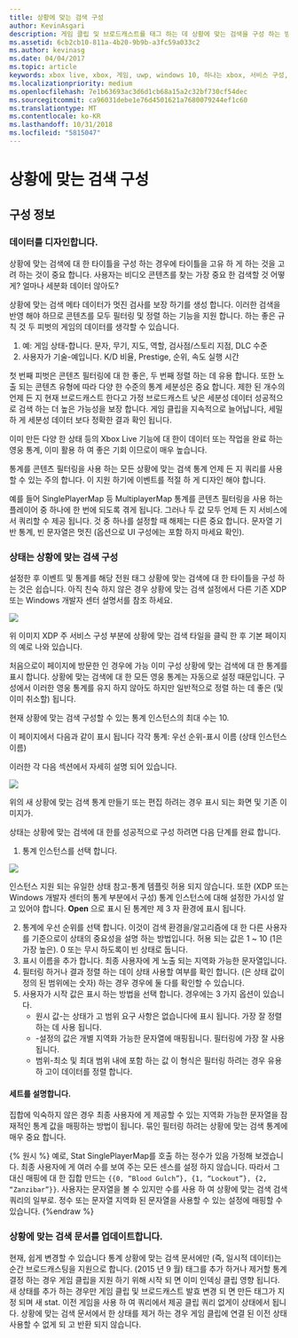 ```yaml
---
title: 상황에 맞는 검색 구성
author: KevinAsgari
description: 게임 클립 및 브로드캐스트를 태그 하는 데 상황에 맞는 검색을 구성 하는 방법을 알아봅니다.
ms.assetid: 6cb2cb10-811a-4b20-9b9b-a3fc59a033c2
ms.author: kevinasg
ms.date: 04/04/2017
ms.topic: article
keywords: xbox live, xbox, 게임, uwp, windows 10, 하나는 xbox, 서비스 구성, 상황에 맞는 검색, 브로드캐스트 게임 클립
ms.localizationpriority: medium
ms.openlocfilehash: 7e1b63693ac3d6d1cb68a15a2c32bf730cf54dec
ms.sourcegitcommit: ca96031debe1e76d4501621a7680079244ef1c60
ms.translationtype: MT
ms.contentlocale: ko-KR
ms.lasthandoff: 10/31/2018
ms.locfileid: "5815047"
---
```

# <a name="configuring-contextual-search"></a>상황에 맞는 검색 구성

## <a name="configuration-info"></a>구성 정보

### <a name="designing-your-data"></a>데이터를 디자인합니다.
상황에 맞는 검색에 대 한 타이틀을 구성 하는 경우에 타이틀을 고유 하 게 하는 것을 고려 하는 것이 중요 합니다.  사용자는 비디오 콘텐츠를 찾는 가장 중요 한 검색할 것 어떻게?  얼마나 세분화 데이터 않아도?

상황에 맞는 검색 메타 데이터가 멋진 검사를 보장 하기를 생성 합니다. 이러한 검색을 반영 해야 하므로 콘텐츠를 모두 필터링 및 정렬 하는 기능을 지원 합니다.  하는 좋은 규칙 것 두 피벗의 게임의 데이터를 생각할 수 있습니다.
1. 예: 게임 상태-합니다.  문자, 무기, 지도, 역할, 검사점/스토리 지점, DLC 수준
2. 사용자가 기술-예입니다. K/D 비율, Prestige, 순위, 속도 실행 시간

첫 번째 피벗은 콘텐츠 필터링에 대 한 좋은, 두 번째 정렬 하는 데 유용 합니다.  또한 노출 되는 콘텐츠 유형에 따라 다양 한 수준의 통계 세분성은 중요 합니다.  제한 된 개수의 언제 든 지 현재 브로드캐스트 한다고 가정 브로드캐스트 낮은 세분성 데이터 성공적으로 검색 하는 더 높은 가능성을 보장 합니다.  게임 클립을 지속적으로 늘어납니다, 세밀 하 게 세분성 데이터 보다 정확한 결과 확인 됩니다.

이미 만든 다양 한 상태 등의 Xbox Live 기능에 대 한이 데이터 또는 작업을 완료 하는 영웅 통계, 이미 활용 하 여 좋은 기회 이므로이 매우 높습니다.

통계를 콘텐츠 필터링을 사용 하는 모든 상황에 맞는 검색 통계 언제 든 지 쿼리를 사용할 수 있는 주의 합니다.  이 지원 하기에 이벤트를 적절 하 게 디자인 해야 합니다.

예를 들어 SinglePlayerMap 등 MultiplayerMap 통계를 콘텐츠 필터링을 사용 하는 플레이어 중 하나에 한 번에 되도록 겪게 됩니다.  그러나 두 값 모두 언제 든 지 서비스에서 쿼리할 수 제공 됩니다.  것 중 하나를 설정할 때 해제는 다른 중요 합니다.  문자열 기반 통계, 빈 문자열은 멋진 (옵션으로 UI 구성에는 포함 하지 마세요 확인).

### <a name="configuring-a-stat-for-contextual-search"></a>상태는 상황에 맞는 검색 구성
설정한 후 이벤트 및 통계를 해당 전원 태그 상황에 맞는 검색에 대 한 타이틀을 구성 하는 것은 쉽습니다.  아직 친숙 하지 않은 경우 상황에 맞는 검색 설정에서 다른 기존 XDP 또는 Windows 개발자 센터 설명서를 참조 하세요.

![](../images/contextual_search/config02.png)

위 이미지 XDP 주 서비스 구성 부분에 상황에 맞는 검색 타일을 클릭 한 후 기본 페이지의 예로 나와 있습니다.

처음으로이 페이지에 방문한 인 경우에 가능 이미 구성 상황에 맞는 검색에 대 한 통계를 표시 합니다.  상황에 맞는 검색에 대 한 모든 영웅 통계는 자동으로 설정 때문입니다. 구성에서 이러한 영웅 통계를 유지 하지 않아도 하지만 일반적으로 정렬 하는 데 좋은 (및 이미 취소할) 됩니다.

현재 상황에 맞는 검색 구성할 수 있는 통계 인스턴스의 최대 수는 10.

이 페이지에서 다음과 같이 표시 됩니다 각각 통계: 우선 순위-표시 이름 (상태 인스턴스 이름)

이러한 각 다음 섹션에서 자세히 설명 되어 있습니다.

![](../images/contextual_search/config01.png)

위의 새 상황에 맞는 검색 통계 만들기 또는 편집 하려는 경우 표시 되는 화면 및 기존 이미지가.

상태는 상황에 맞는 검색에 대 한를 성공적으로 구성 하려면 다음 단계를 완료 합니다.
1. 통계 인스턴스를 선택 합니다.

  ![](../images/contextual_search/config03.png)

  인스턴스 지원 되는 유일한 상태 참고-통계 템플릿 허용 되지 않습니다.  또한 (XDP 또는 Windows 개발자 센터의 통계 부분에서 구성) 통계 인스턴스에 대해 설정한 가시성 알고 있어야 합니다.  **Open** 으로 표시 된 통계만 제 3 자 환경에 표시 됩니다.

2. 통계에 우선 순위를 선택 합니다. 이것이 검색 환경을/알고리즘에 대 한 다른 사용자를 기준으로이 상태의 중요성을 설명 하는 방법입니다.  허용 되는 값은 1 ~ 10 (1은 가장 높은).  0 또는 무시 하도록이 빈 상태로 둡니다.
3. 표시 이름을 추가 합니다.  최종 사용자에 게 노출 되는 지역화 가능한 문자열입니다.
4. 필터링 하거나 결과 정렬 하는 데이 상태 사용할 여부를 확인 합니다.  (은 상태 값이 정의 된 범위에는 숫자) 하는 경우 경우에 둘 다를 확인할 수 있습니다.
5. 사용자가 시작 값은 표시 하는 방법을 선택 합니다.  경우에는 3 가지 옵션이 있습니다.
   * 원시 값-는 상태가 고 범위 요구 사항은 없습니다에 표시 됩니다.  가장 잘 정렬 하는 데 사용 됩니다.
   * -설정의 값은 개별 지역화 가능한 문자열에 매핑됩니다.  필터링에 가장 잘 사용 됩니다.
   * 범위-최소 및 최대 범위 내에 포함 하는 값  이 형식은 필터링 하려는 경우 유용 하 고이 데이터를 정렬 합니다.

#### <a name="explaining-sets"></a>세트를 설명합니다.
집합에 익숙하지 않은 경우 최종 사용자에 게 제공할 수 있는 지역화 가능한 문자열을 잠재적인 통계 값을 매핑하는 방법이 됩니다.  묶인 필터링 하려는 상황에 맞는 검색 통계에 매우 중요 합니다.

{% 원시 %} 예로, Stat SinglePlayerMap를 호출 하는 정수가 있음 가정해 보겠습니다.  최종 사용자에 게 여러 수를 보여 주는 모든 센스를 설정 하지 않습니다.  따라서 그 대신 매핑에 대 한 집합 만드는 ```{{0, “Blood Gulch”}, {1, “Lockout”}, {2, “Zanzibar”}}```.  사용자는 문자열을 볼 수 있지만 수를 사용 하 여 상황에 맞는 검색 검색 쿼리의 일부로.  정수 또는 문자열 지역화 된 문자열을 사용할 수 있는 설정에 매핑할 수 있습니다.
{%endraw %}

### <a name="updating-your-contextual-search-document"></a>상황에 맞는 검색 문서를 업데이트합니다.
현재, 쉽게 변경할 수 있습니다 통계 상황에 맞는 검색 문서에만 (즉, 일시적 데이터)는 순간 브로드캐스팅을 지원으로 합니다.  (2015 년 9 월) 태그를 추가 하거나 제거할 통계 결정 하는 경우 게임 클립을 지원 하기 위해 시작 되 면 이미 인덱싱 클립 영향 됩니다.  새 상태를 추가 하는 경우만 게임 클립 및 브로드캐스트 발효 변경 되 면 만든 태그가 지정 되며 새 stat. 이전 게임을 사용 하 여 쿼리에서 제공 클립 쿼리 없게이 상태에서 됩니다. 상황에 맞는 검색 문서에서 한 상태를 제거 하는 경우 게임 클립에 연결 된 이전 상태 사용할 수 없게 되 고 반환 되지 않습니다.
